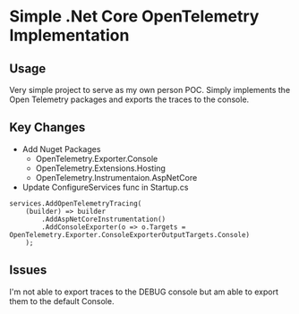 # Simple .Net Core OpenTelemetry Implementation

## Usage

Very simple project to serve as my own person POC. Simply implements the Open Telemetry packages and exports the traces to the console.

## Key Changes

- Add Nuget Packages
   - OpenTelemetry.Exporter.Console
   - OpenTelemetry.Extensions.Hosting
   - OpenTelemetry.Instrumentaion.AspNetCore
- Update ConfigureServices func in Startup.cs
```
services.AddOpenTelemetryTracing(
    (builder) => builder
        .AddAspNetCoreInstrumentation()
        .AddConsoleExporter(o => o.Targets = OpenTelemetry.Exporter.ConsoleExporterOutputTargets.Console)                
    );          
```

   

## Issues

I'm not able to export traces to the DEBUG console but am able to export them to the default Console.
